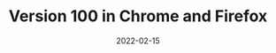 ---
date: 2022-02-15
publisher: mozhacks
tags:
  - user-agents
  - support
target_url: https://hacks.mozilla.org/2022/02/version-100-in-chrome-and-firefox/
title: Version 100 in Chrome and Firefox
---